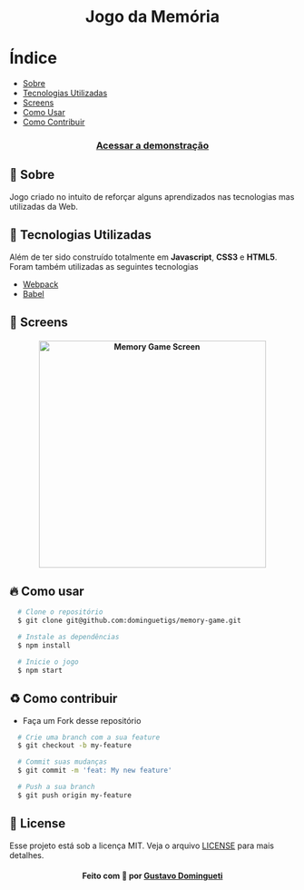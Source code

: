 <h1 align="center">
    Jogo da Memória
</h1>

# Índice

- [Sobre](#sobre)
- [Tecnologias Utilizadas](#tecnologias-utilizadas)
- [Screens](#screens)
- [Como Usar](#como-usar)
- [Como Contribuir](#como-contribuir)

<h3 align="center">
  <a
    href="https://dominguetigs.github.io/memory-game/src"
    target="_blank"
  >Acessar a demonstração</a>
</h3>

<a id="sobre"></a>

## :bookmark: Sobre

Jogo criado no intuito de reforçar alguns aprendizados nas tecnologias mas utilizadas da Web.

<a id="tecnologias-utilizadas"></a>

## :rocket: Tecnologias Utilizadas

Além de ter sido construído totalmente em **Javascript**, **CSS3** e **HTML5**. Foram também utilizadas as seguintes tecnologias

- [Webpack](https://webpack.js.org/)
- [Babel](https://babeljs.io/)

<a id="screens"></a>

## :iphone: Screens

<h4 align="center">
    <img 
      alt="Memory Game Screen"
      width="400px"
      title="#memory-game-screen"
      src="https://ik.imagekit.io/lke8mppx9a/memory-game_cfbWxU5d2.png"
    />
</h4>

<a id="como-usar"></a>

## :fire: Como usar

```bash
  # Clone o repositório
  $ git clone git@github.com:dominguetigs/memory-game.git

  # Instale as dependências
  $ npm install

  # Inicie o jogo
  $ npm start
```

<a id="como-contribuir"></a>

## :recycle: Como contribuir

- Faça um Fork desse repositório

```bash
  # Crie uma branch com a sua feature
  $ git checkout -b my-feature

  # Commit suas mudanças
  $ git commit -m 'feat: My new feature'

  # Push a sua branch
  $ git push origin my-feature
```

## :memo: License

Esse projeto está sob a licença MIT. Veja o arquivo [LICENSE](LICENSE) para mais detalhes.

<h4 align="center">
    Feito com 💙 por <a
      href="https://www.linkedin.com/in/gustavodomingueti/"
      target="_blank"
    >Gustavo Domingueti</a>
</h4>

